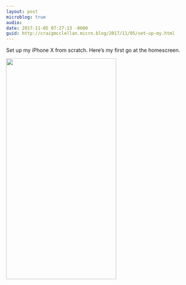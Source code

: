 ```yaml
---
layout: post
microblog: true
audio: 
date: 2017-11-05 07:27:13 -0600
guid: http://craigmcclellan.micro.blog/2017/11/05/set-up-my.html
---
```

Set up my iPhone X from scratch. Here’s my first go at the homescreen.

<img src="http://craigmcclellan.com/uploads/2017/4775b79967.jpg" width="299" height="600" />
